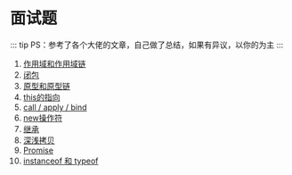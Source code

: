 # 面试题

::: tip
PS：参考了各个大佬的文章，自己做了总结，如果有异议，以你的为主
:::

1. [作用域和作用域链](/mianshi/JS/作用域和作用域链)
2. [闭包](/mianshi/JS/闭包)
3. [原型和原型链](/mianshi/JS/原型和原型链)
4. [this的指向](/mianshi/JS/this的指向)
5. [call / apply / bind](/mianshi/JS/call-apply-bind)
6. [new操作符](/mianshi/JS/new操作符)
7. [继承](/mianshi/JS/继承)
8. [深浅拷贝](/mianshi/JS/深浅拷贝)
9. [Promise](/mianshi/JS/Promise)
10. [instanceof 和 typeof](/mianshi/JS/instanceof)

